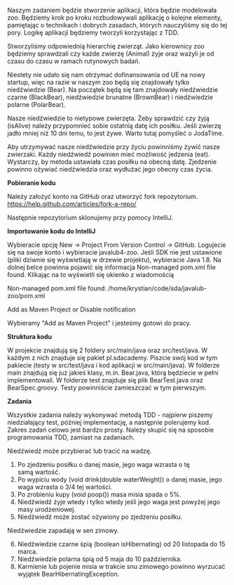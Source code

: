 Naszym zadaniem będzie stworzenie aplikacji, która będzie modelowała zoo. Będziemy krok po kroku rozbudowywali aplikację o kolejne elementy, pamiętając o technikach i dobrych zasadach, których nauczyliśmy się do tej pory. Logikę aplikacji będziemy tworzyli korzystając z TDD.

Stworzyliśmy odpowiednią hierarchię zwierząt. Jako kierownicy zoo będziemy sprawdzali czy każde zwierzę (Animal) żyje oraz ważyli je od czasu do czasu w ramach rutynowych badań.

Niestety nie udało się nam otrzymać dofinansowania od UE na nowy startup, więc na razie w naszym zoo będą się znajdowały tylko niedźwiedzie (Bear). Na początek będą się tam znajdowały niedźwiedzie czarne (BlackBear), niedźwiedzie brunatne (BrownBear) i niedźwiedzie polarne (PolarBear).

Nasze niedźwiedzie to nietypowe zwierzęta. Żeby sprawdzić czy żyją (isAlive) należy przypomnieć sobie ostatnią datę ich posiłku. Jeśli zwierzę jadło mniej niż 10 dni temu, to jest żywe. Warto tutaj pomyśleć o JodaTime.

Aby utrzymywać nasze niedźwiedzie przy życiu powinniśmy żywić nasze zwierzaki. Każdy niedźwiedź powinien mieć możliwość jedzenia (eat). Wystarczy, by metoda ustawiała czas posiłku na obecną datę. Zjedzenie powinno ożywiać niedźwiedzia oraz wydłużać jego obecny czas życia.

**Pobieranie kodu**

Należy założyć konto na GitHub oraz utworzyć fork repozytorium. 
https://help.github.com/articles/fork-a-repo/ 

Następnie repozytorium sklonujemy przy pomocy IntelliJ.

**Importowanie kodu do IntelliJ**

Wybieracie opcję New -> Project From Version Control -> GitHub. Logujecie się na swoje konto i wybieracie javalub4-zoo. Jeśli SDK nie jest ustawione (pliki dziwnie się wyświetlają w drzewie projektu), wybieracie Java 1.8. 
Na dolnej belce powinna pojawić się informacja Non-managed pom.xml file found. Klikając na to wyświetli się okienko z wiadomością 

Non-managed pom.xml file found: /home/krystian/code/sda/javalub-zoo/pom.xml 

Add as Maven Project or Disable notification

Wybieramy "Add as Maven Project" i jesteśmy gotowi do pracy.


**Struktura kodu**

W projekcie znajdują się 2 foldery src/main/java oraz src/test/java. W każdym z nich znajduje się pakiet pl.sdacademy. Piszcie swój kod w tym pakiecie (testy w src/test/java i kod aplikacji w src/main/java). W folderze main znajdują się już jakieś klasy, m.in. Bear.java, którą będziecie w pełni implementowali. W folderze test znajduje się plik BearTest.java oraz BearSpec.groovy. Testy powinniście zamieszczać w tym pierwszym.


**Zadania**

Wszystkie zadania należy wykonywać metodą TDD - najpierw piszemy niedziałający test, później implementację, a następnie polerujemy kod. Zakres zadań celowo jest bardzo prosty. Należy skupić się na sposobie programowania TDD, zamiast na zadaniach.

Niedźwiedź może przybierać lub tracić na wadzę.

1. Po zjedzeniu posiłku o danej masie, jego waga wzrasta o tę samą wartość. 
2. Po wypiciu wody (void drink(double waterWeight)) o danej masie, jego waga wzrasta o 3/4 tej wartości.
3. Po zrobieniu kupy (void poop()) masa misia spada o 5%.
4. Niedźwiedź żyje wtedy i tylko wtedy jeśli jego waga jest powyżej jego masy urodzeniowej.
5. Niedźwiedź może zostać ożywiony po zjedzeniu posiłku. 

Niedźwiedzie zapadają w sen zimowy. 

6. Niedźwiedzie czarne śpią (boolean isHibernating) od 20 listopada do 15 marca.
7. Niedźwiedzie polarna śpią od 5 maja do 10 października.
8. Karmienie lub pojenie misia w trakcie snu zimowego powinno wyrzucać wyjątek BearHibernatingException.
